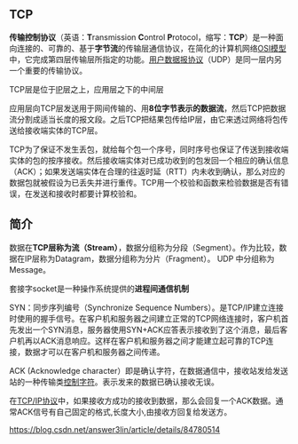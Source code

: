 ## TCP

**传输控制协议**（英语：**T**ransmission **C**ontrol **P**rotocol，缩写：**TCP**）是一种面向连接的、可靠的、基于**字节流**的传输层通信协议，在简化的计算机网络[OSI模型](https://zh.wikipedia.org/wiki/OSI%E6%A8%A1%E5%9E%8B)中，它完成第四层传输层所指定的功能。[用户数据报协议](https://zh.wikipedia.org/wiki/%E7%94%A8%E6%88%B7%E6%95%B0%E6%8D%AE%E6%8A%A5%E5%8D%8F%E8%AE%AE)（UDP）是同一层内另一个重要的传输协议。

TCP层是位于[IP](https://zh.wikipedia.org/wiki/%E7%BD%91%E9%99%85%E5%8D%8F%E8%AE%AE)层之上，应用层之下的中间层



应用层向TCP层发送用于网间传输的、用**8位字节表示的数据流**，然后TCP把数据流分割成适当长度的报文段。之后TCP把结果包传给IP层，由它来透过网络将包传送给接收端实体的TCP层。

TCP为了保证不发生丢包，就给每个包一个序号，同时序号也保证了传送到接收端实体的包的按序接收。然后接收端实体对已成功收到的包发回一个相应的确认信息（ACK）；如果发送端实体在合理的往返时延（RTT）内未收到确认，那么对应的数据包就被假设为已丢失并进行重传。TCP用一个校验和函数来检验数据是否有错误，在发送和接收时都要计算校验和。



## 简介



数据在**TCP层称为流（Stream）**，数据分组称为分段（Segment）。作为比较，数据在IP层称为Datagram，数据分组称为分片（Fragment）。 UDP 中分组称为Message。

套接字socket是一种操作系统提供的**进程间通信机制**









SYN：同步序列编号（Synchronize Sequence Numbers）。是TCP/IP建立连接时使用的握手信号。在客户机和服务器之间建立正常的TCP网络连接时，客户机首先发出一个SYN消息，服务器使用SYN+ACK应答表示接收到了这个消息，最后客户机再以ACK消息响应。这样在客户机和服务器之间才能建立起可靠的TCP连接，数据才可以在客户机和服务器之间传递。



ACK (Acknowledge character）即是确认字符，在数据通信中，接收站发给发送站的一种传输类[控制字符](https://baike.baidu.com/item/%E6%8E%A7%E5%88%B6%E5%AD%97%E7%AC%A6/6913704)。表示发来的数据已确认接收无误。

在[TCP/IP协议](https://baike.baidu.com/item/TCP%2FIP%E5%8D%8F%E8%AE%AE)中，如果接收方成功的接收到数据，那么会回复一个ACK数据。通常ACK信号有自己固定的格式,长度大小,由接收方回复给发送方。



https://blog.csdn.net/answer3lin/article/details/84780514



























